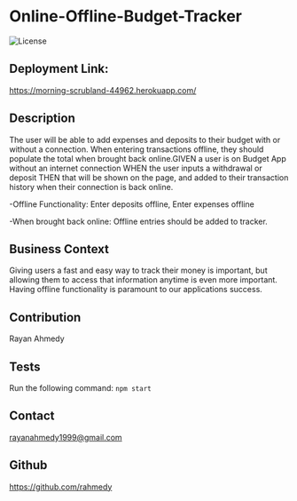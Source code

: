 # Online-Offline-Budget-Tracker

![License](https://img.shields.io/badge/License-MIT-blue.svg)

## Deployment Link: 
https://morning-scrubland-44962.herokuapp.com/

## Description 
The user will be able to add expenses and deposits to their budget with or without a connection. When entering transactions offline, they should populate the total when brought back online.GIVEN a user is on Budget App without an internet connection WHEN the user inputs a withdrawal or deposit THEN that will be shown on the page, and added to their transaction history when their connection is back online.

-Offline Functionality: Enter deposits offline, Enter expenses offline

-When brought back online: Offline entries should be added to tracker.

## Business Context
Giving users a fast and easy way to track their money is important, but allowing them to access that information anytime is even more important. Having offline functionality is paramount to our applications success.


## Contribution 
Rayan Ahmedy 

## Tests
Run the following command:
``` npm start ```

## Contact 
rayanahmedy1999@gmail.com
## Github
https://github.com/rahmedy

